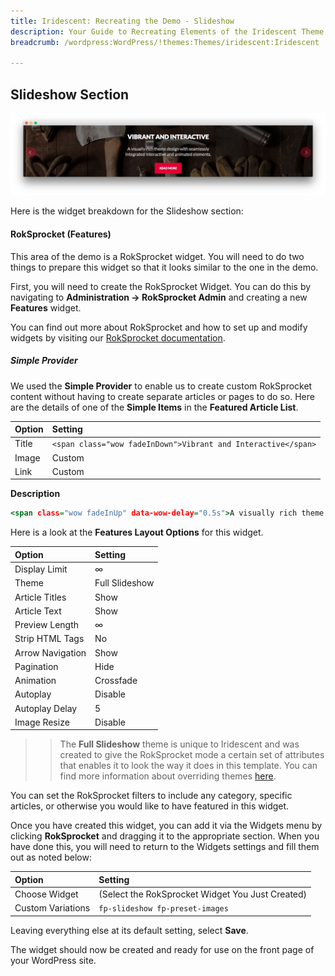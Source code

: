 ```yaml
---
title: Iridescent: Recreating the Demo - Slideshow
description: Your Guide to Recreating Elements of the Iridescent Theme for WordPress
breadcrumb: /wordpress:WordPress/!themes:Themes/iridescent:Iridescent

---
```


Slideshow Section
-----

![Slideshow](assets/demo_2.jpeg)

Here is the widget breakdown for the Slideshow section:

#### RokSprocket (Features)

This area of the demo is a RokSprocket widget. You will need to do two things to prepare this widget so that it looks similar to the one in the demo.

First, you will need to create the RokSprocket Widget. You can do this by navigating to **Administration -> RokSprocket Admin** and creating a new **Features** widget.

You can find out more about RokSprocket and how to set up and modify widgets by visiting our [RokSprocket documentation](../../plugins/roksprocket).

##### Simple Provider

We used the **Simple Provider** to enable us to create custom RokSprocket content without having to create separate articles or pages to do so. Here are the details of one of the **Simple Items** in the **Featured Article List**.

| Option |                            Setting                            |
| :----- | :------------------------------------------------------------ |
| Title  | `<span class="wow fadeInDown">Vibrant and Interactive</span>` |
| Image  | Custom                                                        |
| Link   | Custom                                                        |

**Description**

~~~ .html
<span class="wow fadeInUp" data-wow-delay="0.5s">A visually rich theme design with seamlessly integrated interactive and animated elements.</span>
~~~

Here is a look at the **Features Layout Options** for this widget.

|      Option      |    Setting     |
| :--------------- | :------------- |
| Display Limit    | ∞              |
| Theme            | Full Slideshow |
| Article Titles   | Show           |
| Article Text     | Show           |
| Preview Length   | ∞              |
| Strip HTML Tags  | No             |
| Arrow Navigation | Show           |
| Pagination       | Hide           |
| Animation        | Crossfade      |
| Autoplay         | Disable        |
| Autoplay Delay   | 5              |
| Image Resize     | Disable        |

>> The **Full Slideshow** theme is unique to Iridescent and was created to give the RokSprocket mode a certain set of attributes that enables it to look the way it does in this template. You can find more information about overriding themes [here](../../plugins/roksprocket/layout_modes.md#custom-layout-theme-overrides).

You can set the RokSprocket filters to include any category, specific articles, or otherwise you would like to have featured in this widget.

Once you have created this widget, you can add it via the Widgets menu by clicking **RokSprocket** and dragging it to the appropriate section. When you have done this, you will need to return to the Widgets settings and fill them out as noted below:

|       Option      |                     Setting                      |
| :---------------- | :----------------------------------------------- |
| Choose Widget     | (Select the RokSprocket Widget You Just Created) |
| Custom Variations | `fp-slideshow fp-preset-images`                  |

Leaving everything else at its default setting, select **Save**.

The widget should now be created and ready for use on the front page of your WordPress site.
